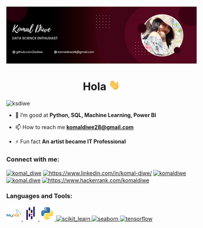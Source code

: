 ![Header](https://github.com/ksdiwe/ksdiwe/blob/main/komaldiwe%20github%20Banner.png "Header")
<h1 align="center">Hola <img src="https://github.com/ksdiwe/ksdiwe/blob/main/wave.gif" width="30px"></h1>


<p align="left"> <img src="https://komarev.com/ghpvc/?username=ksdiwe&label=Profile%20views&color=0e75b6&style=flat" alt="ksdiwe" /> </p>

- 🌱 I’m good at ****Python, SQL, Machine Learning, Power BI****

- 📫 How to reach me **komaldiwe28@gmail.com**

- ⚡ Fun fact **An artist became IT Professional**

<h3 align="left">Connect with me:</h3>
<p align="left">
<a href="https://twitter.com/komal_diwe" target="blank"><img align="center" src="https://raw.githubusercontent.com/rahuldkjain/github-profile-readme-generator/master/src/images/icons/Social/twitter.svg" alt="komal_diwe" height="30" width="40" /></a>
<a href="https://linkedin.com/in/https://www.linkedin.com/in/komal-diwe/" target="blank"><img align="center" src="https://raw.githubusercontent.com/rahuldkjain/github-profile-readme-generator/master/src/images/icons/Social/linked-in-alt.svg" alt="https://www.linkedin.com/in/komal-diwe/" height="30" width="40" /></a>
<a href="https://kaggle.com/komaldiwe" target="blank"><img align="center" src="https://raw.githubusercontent.com/rahuldkjain/github-profile-readme-generator/master/src/images/icons/Social/kaggle.svg" alt="komaldiwe" height="30" width="40" /></a>
<a href="https://instagram.com/komal.diwe" target="blank"><img align="center" src="https://raw.githubusercontent.com/rahuldkjain/github-profile-readme-generator/master/src/images/icons/Social/instagram.svg" alt="komal.diwe" height="30" width="40" /></a>
<a href="https://www.hackerrank.com/https://www.hackerrank.com/komaldiwe" target="blank"><img align="center" src="https://raw.githubusercontent.com/rahuldkjain/github-profile-readme-generator/master/src/images/icons/Social/hackerrank.svg" alt="https://www.hackerrank.com/komaldiwe" height="30" width="40" /></a>
</p>

<h3 align="left">Languages and Tools:</h3>
<p align="left"> <a href="https://www.mysql.com/" target="_blank" rel="noreferrer"> <img src="https://raw.githubusercontent.com/devicons/devicon/master/icons/mysql/mysql-original-wordmark.svg" alt="mysql" width="40" height="40"/> </a> <a href="https://pandas.pydata.org/" target="_blank" rel="noreferrer"> <img src="https://raw.githubusercontent.com/devicons/devicon/2ae2a900d2f041da66e950e4d48052658d850630/icons/pandas/pandas-original.svg" alt="pandas" width="40" height="40"/> </a> <a href="https://www.python.org" target="_blank" rel="noreferrer"> <img src="https://raw.githubusercontent.com/devicons/devicon/master/icons/python/python-original.svg" alt="python" width="40" height="40"/> </a> <a href="https://scikit-learn.org/" target="_blank" rel="noreferrer"> <img src="https://upload.wikimedia.org/wikipedia/commons/0/05/Scikit_learn_logo_small.svg" alt="scikit_learn" width="40" height="40"/> </a> <a href="https://seaborn.pydata.org/" target="_blank" rel="noreferrer"> <img src="https://seaborn.pydata.org/_images/logo-mark-lightbg.svg" alt="seaborn" width="40" height="40"/> </a> <a href="https://www.tensorflow.org" target="_blank" rel="noreferrer"> <img src="https://www.vectorlogo.zone/logos/tensorflow/tensorflow-icon.svg" alt="tensorflow" width="40" height="40"/> </a> </p>

